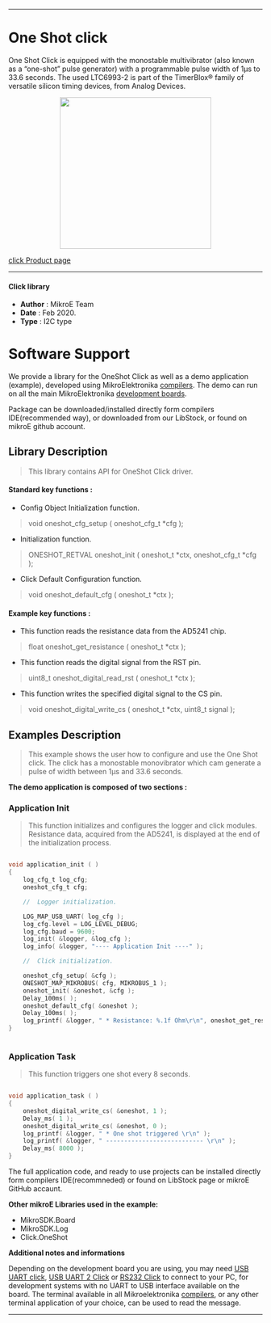 

---
# One Shot click

One Shot Click is equipped with the monostable multivibrator (also known as a “one-shot” pulse generator) with a programmable pulse width of 1μs to 33.6 seconds. The used LTC6993-2 is part of the TimerBlox® family of versatile silicon timing devices, from Analog Devices.

<p align="center">
  <img src="https://download.mikroe.com/images/click_for_ide/oneshot_click.png" height=300px>
</p>

[click Product page](https://www.mikroe.com/one-shot-click)

---

#### Click library 

- **Author**        : MikroE Team
- **Date**          : Feb 2020.
- **Type**          : I2C type

# Software Support

We provide a library for the OneShot Click 
as well as a demo application (example), developed using MikroElektronika 
[compilers](https://shop.mikroe.com/compilers). 
The demo can run on all the main MikroElektronika [development boards](https://shop.mikroe.com/development-boards).

Package can be downloaded/installed directly form compilers IDE(recommended way), or downloaded from our LibStock, or found on mikroE github account. 

## Library Description

> This library contains API for OneShot Click driver.

#### Standard key functions :

- Config Object Initialization function.
> void oneshot_cfg_setup ( oneshot_cfg_t *cfg ); 
 
- Initialization function.
> ONESHOT_RETVAL oneshot_init ( oneshot_t *ctx, oneshot_cfg_t *cfg );

- Click Default Configuration function.
> void oneshot_default_cfg ( oneshot_t *ctx );


#### Example key functions :

- This function reads the resistance data from the AD5241 chip.
> float oneshot_get_resistance ( oneshot_t *ctx );
 
- This function reads the digital signal from the RST pin.
> uint8_t oneshot_digital_read_rst ( oneshot_t *ctx );

- This function writes the specified digital signal to the CS pin.
> void oneshot_digital_write_cs ( oneshot_t *ctx, uint8_t signal );

## Examples Description

> This example shows the user how to configure and use the One Shot click. The click has a 
  monostable monovibrator which cam generate a pulse of width between 1μs and 33.6 seconds.

**The demo application is composed of two sections :**

### Application Init 

> This function initializes and configures the logger and click modules. Resistance data,
  acquired from the AD5241, is displayed at the end of the initialization process. 

```c

void application_init ( )
{
    log_cfg_t log_cfg;
    oneshot_cfg_t cfg;

    //  Logger initialization.

    LOG_MAP_USB_UART( log_cfg );
    log_cfg.level = LOG_LEVEL_DEBUG;
    log_cfg.baud = 9600;
    log_init( &logger, &log_cfg );
    log_info( &logger, "---- Application Init ----" );

    //  Click initialization.

    oneshot_cfg_setup( &cfg );
    ONESHOT_MAP_MIKROBUS( cfg, MIKROBUS_1 );
    oneshot_init( &oneshot, &cfg );
    Delay_100ms( );
    oneshot_default_cfg( &oneshot );
    Delay_100ms( );
    log_printf( &logger, " * Resistance: %.1f Ohm\r\n", oneshot_get_resistance( &oneshot ) );
}
  
```

### Application Task

> This function triggers one shot every 8 seconds.

```c

void application_task ( )
{
    oneshot_digital_write_cs( &oneshot, 1 );
    Delay_ms( 1 );
    oneshot_digital_write_cs( &oneshot, 0 );
    log_printf( &logger, " * One shot triggered \r\n" );
    log_printf( &logger, " --------------------------- \r\n" );
    Delay_ms( 8000 );
}  

```

The full application code, and ready to use projects can be  installed directly form compilers IDE(recommneded) or found on LibStock page or mikroE GitHub accaunt.

**Other mikroE Libraries used in the example:** 

- MikroSDK.Board
- MikroSDK.Log
- Click.OneShot

**Additional notes and informations**

Depending on the development board you are using, you may need 
[USB UART click](https://shop.mikroe.com/usb-uart-click), 
[USB UART 2 Click](https://shop.mikroe.com/usb-uart-2-click) or 
[RS232 Click](https://shop.mikroe.com/rs232-click) to connect to your PC, for 
development systems with no UART to USB interface available on the board. The 
terminal available in all Mikroelektronika 
[compilers](https://shop.mikroe.com/compilers), or any other terminal application 
of your choice, can be used to read the message.

---
